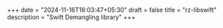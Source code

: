 +++
date = "2024-11-16T18:03:47+05:30"
draft = false
title = "rz-libswift"
description = "Swift Demangling library"
+++
